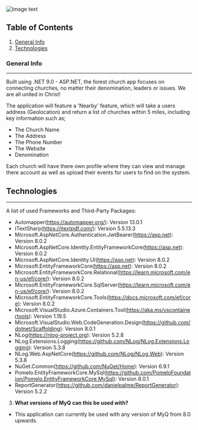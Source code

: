 ![Image text](https://i.imgur.com/DCG4F3H.png)
## Table of Contents
1. [General Info](#general-info)
2. [Technologies](#technologies)
### General Info
***
Built using .NET 9.0 - ASP.NET, the forest church app focuses on connecting churches, no matter their denomination, leaders or issues. We are all united in Christ! 

The application will feature a 'Nearby' feature, which will take a users address (Geolocation) and return a list of churches within 5 miles, including key information such as; 
  * The Church Name
  * The Address
  * The Phone Number 
  * The Website
  * Denomination

Each church will have there own profile where they can view and manage there account as well as upload their events for users to find on the system.
## Technologies
***
A list of used Frameworks and Third-Party Packages:
* Automapper(https://automapper.org/): Version 13.0.1
* ITextSharp(https://itextpdf.com/): Version 5.5.13.3
* Microsoft.AspNetCore.Authentication.JwtBearer(https://asp.net): Version 8.0.2
* Microsoft.AspNetCore.Identity.EntityFrameworkCore(https://asp.net): Version 8.0.2 
* Microsoft.AspNetCore.Identity.UI(https://asp.net): Version 8.0.2
* Microsoft.EntityFrameworkCore(https://asp.net): Version 8.0.2
* Microsoft.EntityFrameworkCore.Relational(https://learn.microsoft.com/en-us/ef/core/): Version 8.0.2
* Microsoft.EntityFrameworkCore.SqlServer(https://learn.microsoft.com/en-us/ef/core/): Version 8.0.2
* Microsoft.EntityFrameworkCore.Tools(https://docs.microsoft.com/ef/core): Version 8.0.2
* Microsoft.VisualStudio.Azure.Containers.Tool(https://aka.ms/vscontainertools): Version 1.19.5
* Microsoft.VisualStudio.Web.CodeGeneration.Design(https://github.com/dotnet/Scaffolding): Version 8.0.1
* NLog(https://nlog-project.org): Version 5.2.8
* NLog.Extensions.Logging(https://github.com/NLog/NLog.Extensions.Logging): Version 5.3.8
* NLog.Web.AspNetCore(https://github.com/NLog/NLog.Web): Version 5.3.8
* NuGet.Common(https://github.com/NuGet/Home): Version 6.9.1
* Pomelo.EntityFrameworkCore.MySql(https://github.com/PomeloFoundation/Pomelo.EntityFrameworkCore.MySql): Version 8.0.1
* ReportGenerator(https://github.com/danielpalme/ReportGenerator): Version 5.2.2




3. **What versions of MyQ can this be used with?**
* This application can currently be used with any version of MyQ from 8.0 upwards.
